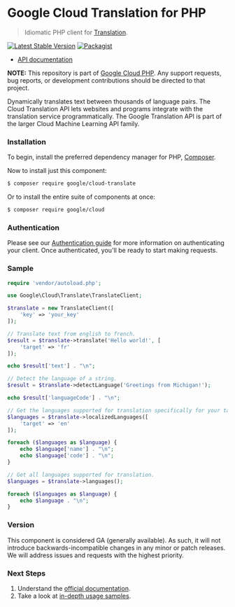 # Google Cloud Translation for PHP

> Idiomatic PHP client for [Translation](https://cloud.google.com/translate/).

[![Latest Stable Version](https://poser.pugx.org/google/cloud-translate/v/stable)](https://packagist.org/packages/google/cloud-translate) [![Packagist](https://img.shields.io/packagist/dm/google/cloud-translate.svg)](https://packagist.org/packages/google/cloud-translate)

* [API documentation](http://googlecloudplatform.github.io/google-cloud-php/#/docs/cloud-translate/latest)

**NOTE:** This repository is part of [Google Cloud PHP](https://github.com/googlecloudplatform/google-cloud-php). Any
support requests, bug reports, or development contributions should be directed to
that project.

Dynamically translates text between thousands of language pairs. The Cloud
Translation API lets websites and programs integrate with the translation
service programmatically. The Google Translation API is part of the larger Cloud
Machine Learning API family.

### Installation

To begin, install the preferred dependency manager for PHP, [Composer](https://getcomposer.org/).

Now to install just this component:

```sh
$ composer require google/cloud-translate
```

Or to install the entire suite of components at once:

```sh
$ composer require google/cloud
```

### Authentication

Please see our [Authentication guide](https://github.com/GoogleCloudPlatform/google-cloud-php/blob/master/AUTHENTICATION.md) for more information
on authenticating your client. Once authenticated, you'll be ready to start making requests.

### Sample

```php
require 'vendor/autoload.php';

use Google\Cloud\Translate\TranslateClient;

$translate = new TranslateClient([
    'key' => 'your_key'
]);

// Translate text from english to french.
$result = $translate->translate('Hello world!', [
    'target' => 'fr'
]);

echo $result['text'] . "\n";

// Detect the language of a string.
$result = $translate->detectLanguage('Greetings from Michigan!');

echo $result['languageCode'] . "\n";

// Get the languages supported for translation specifically for your target language.
$languages = $translate->localizedLanguages([
    'target' => 'en'
]);

foreach ($languages as $language) {
    echo $language['name'] . "\n";
    echo $language['code'] . "\n";
}

// Get all languages supported for translation.
$languages = $translate->languages();

foreach ($languages as $language) {
    echo $language . "\n";
}
```

### Version

This component is considered GA (generally available). As such, it will not introduce backwards-incompatible changes in
any minor or patch releases. We will address issues and requests with the highest priority.

### Next Steps

1. Understand the [official documentation](https://cloud.google.com/translation/docs/).
2. Take a look at [in-depth usage samples](https://github.com/GoogleCloudPlatform/php-docs-samples/tree/master/translate/).
